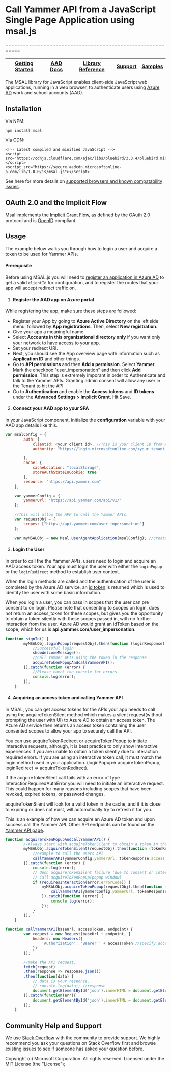 # Call Yammer API from a JavaScript Single Page Application using msal.js
===========================================================

| [Getting Started](https://docs.microsoft.com/en-us/azure/active-directory/develop/guidedsetups/active-directory-javascriptspa)| [AAD Docs](https://aka.ms/aaddevv2) | [Library Reference](https://htmlpreview.github.io/?https://raw.githubusercontent.com/AzureAD/microsoft-authentication-library-for-js/blob/dev/lib/msal-core/docs/classes/_useragentapplication_.useragentapplication.html) | [Support](README.md#community-help-and-support) | [Samples](https://github.com/AzureAD/microsoft-authentication-library-for-js/wiki/Samples)
| --- | --- | --- | --- | --- |


The MSAL library for JavaScript enables client-side JavaScript web applications, running in a web browser, to authenticate users using [Azure AD](https://docs.microsoft.com/en-us/azure/active-directory/develop/v2-overview) work and school accounts (AAD).

## Installation
Via NPM:

    npm install msal

Via CDN:

    <!-- Latest compiled and minified JavaScript -->
    <script src="https://cdnjs.cloudflare.com/ajax/libs/bluebird/3.3.4/bluebird.min.js"></script>
    <script src="https://secure.aadcdn.microsoftonline-p.com/lib/1.0.0/js/msal.js"></script>

See here for more details on [supported browsers and known compatability issues](https://github.com/AzureAD/microsoft-authentication-library-for-js/wiki/FAQs#q4-what-browsers-is-msaljs-supported-on).

<!-- ## Go [here](https://docs.microsoft.com/azure/active-directory/develop/guidedsetups/active-directory-javascriptspa) for information about this code sample and how to configure it -->

## OAuth 2.0 and the Implicit Flow
Msal implements the [Implicit Grant Flow](https://docs.microsoft.com/en-us/azure/active-directory/develop/v2-oauth2-implicit-grant-flow), as defined by the OAuth 2.0 protocol and is [OpenID](https://docs.microsoft.com/en-us/azure/active-directory/develop/v2-protocols-oidc) compliant.

## Usage
The example below walks you through how to login a user and acquire a token to be used for Yammer APIs.

#### Prerequisite

Before using MSAL.js you will need to [register an application in Azure AD](https://docs.microsoft.com/en-us/azure/active-directory/develop/quickstart-register-app) to get a valid `clientId` for configuration, and to register the routes that your app will accept redirect traffic on.

1. #### Register the AAD app on Azure portal
While registering the app, make sure these steps are followed: 
- Register your App by going to **Azure Active Directory** on the left side menu, followed by **App registrations**. Then, select **New registration**.
- Give your app a meaningful name.
- Select **Accounts in this organizational directory only** if you want only your network to have access to your app.
- Set your redirect URI.
- Next, you should see the App overview page with information such as **Application ID** and other things. 
- Go to **API permissions** and then **Add a permission**. Select **Yammer**. Mark the checkbox "user_impersonation" and then click **Add permission**. This step is extremely imporant in order to Authenticate and talk to the Yammer APIs. Granting admin consent will allow any user in the Tenant to hit the API.
- Go to **Authentication** and enable the **Access tokens** and **ID tokens** under the **Advanced Settings > Implicit Grant**. Hit Save.

2. #### Connect your AAD app to your SPA

In your JavaScript component, initialize the **configuration** variable with your AAD app details like this.

```JavaScript
var msalConfig = {
        auth: {
            clientId: <your client id>, //This is your client ID from AAD
            authority: "https://login.microsoftonline.com/<your tenant name>" //This is your tenant info

        },
        cache: {
            cacheLocation: "localStorage",
            storeAuthStateInCookie: true
        },
        resource: "https://api.yammer.com"
    };

    var yammerConfig = {
        yammerUrl: "https://api.yammer.com/api/v1/"
    };

    //This will allow the APP to call the Yammer APIs.
    var requestObj = {
        scopes: ["https://api.yammer.com/user_impersonation"]
    };

    var myMSALObj = new Msal.UserAgentApplication(msalConfig); //create a new MSAL object. 
```

3. #### Login the User

In order to call the the Yammer APIs, users need to login and acquire an AAD access token. Your app must login the user with either the `loginPopup` or the `loginRedirect` method to establish user context. 

When the login methods are called and the authentication of the user is completed by the Azure AD service, an [id token](https://docs.microsoft.com/en-us/azure/active-directory/develop/id-tokens) is returned which is used to identify the user with some basic information.

When you login a user, you can pass in scopes that the user can pre consent to on login. Please note that consenting to scopes on login, does not return an access_token for these scopes, but gives you the opportunity to obtain a token silently with these scopes passed in, with no further interaction from the user. Azure AD would grant an idToken based on the scope, which for us is **api.yammer.com/user_impersonation**. 

```JavaScript
function signIn() {
        myMSALObj.loginPopup(requestObj).then(function (loginResponse) {
            //Successful login
            showWelcomeMessage();
            //Call Yammer APIs using the token in the response
            acquireTokenPopupAndcallYammerAPI();
        }).catch(function (error) {
            //Please check the console for errors
            console.log(error);
        });
    }
```

4. #### Acquiring an access token and calling Yammer API

In MSAL, you can get access tokens for the APIs your app needs to call using the acquireTokenSilent method which makes a silent request(without prompting the user with UI) to Azure AD to obtain an access token. The Azure AD service then returns an access token containing the user consented scopes to allow your app to securely call the API.

You can use acquireTokenRedirect or acquireTokenPopup to initiate interactive requests, although, it is best practice to only show interactive experiences if you are unable to obtain a token silently due to interaction required errors. If you are using an interactive token call, it must match the login method used in your application. (loginPopup=> acquireTokenPopup, loginRedirect => acquireTokenRedirect).

If the acquireTokenSilent call fails with an error of type InteractionRequiredAuthError you will need to initiate an interactive request. This could happen for many reasons including scopes that have been revoked, expired tokens, or password changes.

acquireTokenSilent will look for a valid token in the cache, and if it is close to expiring or does not exist, will automatically try to refresh it for you.

This is an example of how we can acquire an Azure AD token and upon success call the Yammer API. Other API endpoints can be found on the [Yammer API page](https://developer.yammer.com/docs/rest-api-rate-limits). 

```JavaScript
function acquireTokenPopupAndcallYammerAPI() {
        //Always start with acquireTokenSilent to obtain a token in the signed in user from cache
        myMSALObj.acquireTokenSilent(requestObj).then(function (tokenResponse) {
            //example to call the users API
            callYammerAPI(yammerConfig.yammerUrl, tokenResponse.accessToken, "users/current.json");
        }).catch(function (error) {
            console.log(error);
            // Upon acquireTokenSilent failure (due to consent or interaction or login required ONLY)
            // Call acquireTokenPopup(popup window) 
            if (requiresInteraction(error.errorCode)) {
                myMSALObj.acquireTokenPopup(requestObj).then(function (tokenResponse) {
                    callYammerAPI(yammerConfig.yammerUrl, tokenResponse.accessToken, "users.json");
                }).catch(function (error) {
                    console.log(error);
                });
            }
        });
    }

function callYammerAPI(baseUrl, accessToken, endpoint) {
        var request = new Request(baseUrl + endpoint, {
            headers: new Headers({
                'Authorization': 'Bearer ' + accessToken //specify accessToken as the authorization header. 
            })
        });

        //make the API request.
        fetch(request)
        .then(response => response.json())
        .then(function(data) {
            // data is your response. 
            // console.log(data); //response
            document.getElementById('json').innerHTML = document.getElementById('json').innerHTML + endpoint + " succeded.\n"
        }).catch(function(err){
            document.getElementById('json').innerHTML = document.getElementById('json').innerHTML + endpoint + " returned error.\n"
        });
    }
```


## Community Help and Support

We use [Stack Overflow](http://stackoverflow.com/questions/tagged/azure-active-directory) with the community to provide support. We highly recommend you ask your questions on Stack Overflow first and browse existing issues to see if someone has asked your question before.

Copyright (c) Microsoft Corporation.  All rights reserved. Licensed under the MIT License (the "License");
